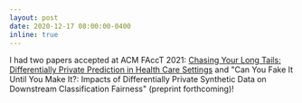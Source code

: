 ```yaml
---
layout: post
date: 2020-12-17 08:00:00-0400
inline: true
---
```


I had two papers accepted at ACM FAccT 2021: [Chasing Your Long Tails: Differentially Private Prediction in Health Care Settings](https://arxiv.org/abs/2010.06667) and "Can You Fake It Until You Make It?: Impacts of Differentially Private Synthetic Data on Downstream Classification Fairness" (preprint forthcoming)!